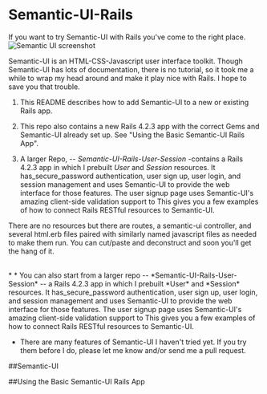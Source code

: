 # Semantic-UI-Rails
If you want to try Semantic-UI with Rails you've come to the right place.  
![Semantic UI screenshot](http://github.com/iMikie/Semantic-UI/SUI_screenshot.png)

Semantic-UI is an HTML-CSS-Javascript user interface toolkit. Though Semantic-UI has lots of documentation, there is no tutorial, so it took me a while to wrap my head around and make it play nice with Rails.  I hope to save you that trouble.

1. This README describes how to add Semantic-UI to a new or existing Rails app.  

2. This repo also contains a new Rails 4.2.3 app with the correct Gems and Semantic-UI already set up.  See "Using the Basic Semantic-UI Rails App".

3. A larger Repo, -- *Semantic-UI-Rails-User-Session* -contains a Rails 4.2.3 app in which I prebuilt *User* and *Session* resources.  It has_secure_password authentication, user sign up, user login, and session management and uses Semantic-UI to provide the web interface for those features.  The user signup page uses Semantic-UI's amazing client-side validation support to This gives you a few examples of how to connect Rails RESTful resources to Semantic-UI.

There are no resources but there are routes, a semantic-ui controller, and several html.erb files paired with similarly named javascript files as needed to make them run.  You can cut/paste and deconstruct and soon you'll get the hang of it. 


<br>
* 
* You can also start from a larger repo -- *Semantic-UI-Rails-User-Session* -- a Rails 4.2.3 app in which I prebuilt *User* and *Session* resources.  It has_secure_password authentication, user sign up, user login, and session management and uses Semantic-UI to provide the web interface for those features.  The user signup page uses Semantic-UI's amazing client-side validation support to This gives you a few examples of how to connect Rails RESTful resources to Semantic-UI.

* There are many features of Semantic-UI I haven't tried yet.  If you try them before I do, please let me know and/or send me a pull request.


##Semantic-UI

##Using the Basic Semantic-UI Rails App

